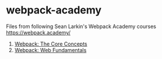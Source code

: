 # webpack-academy
Files from following Sean Larkin's Webpack Academy courses 
https://webpack.academy/

1. [Webpack: The Core Concepts](https://github.com/Shaderpixel/webpack-academy/tree/core-concepts)
2. [Webpack: Web Fundamentals](https://github.com/Shaderpixel/webpack-academy/tree/web-fundamentals) 

